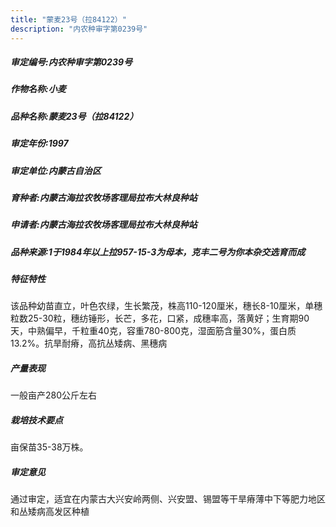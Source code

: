 ```yaml
---
title: "蒙麦23号（拉84122）"
description: "内农种审字第0239号"
---
```

##### 审定编号:内农种审字第0239号

##### 作物名称:小麦

##### 品种名称:蒙麦23号（拉84122）

##### 审定年份:1997

##### 审定单位:内蒙古自治区

##### 育种者:内蒙古海拉农牧场客理局拉布大林良种站

##### 申请者:内蒙古海拉农牧场客理局拉布大林良种站

##### 品种来源:1于1984年以上拉957-15-3为母本，克丰二号为你本杂交选育而成


##### 特征特性
该品种幼苗直立，叶色农绿，生长繁茂，株高110-120厘米，穗长8-10厘米，单穗粒数25-30粒，穗纺锤形，长芒，多花，口紧，成穗率高，落黄好；生育期90天，中熟偏早，千粒重40克，容重780-800克，湿面筋含量30%，蛋白质13.2%。抗旱耐瘠，高抗丛矮病、黑穗病


##### 产量表现
一般亩产280公斤左右


##### 栽培技术要点
亩保苗35-38万株。

##### 审定意见
通过审定，适宜在内蒙古大兴安岭两侧、兴安盟、锡盟等干旱瘠薄中下等肥力地区和丛矮病高发区种植

